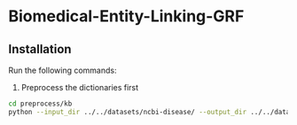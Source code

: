 # Biomedical-Entity-Linking-GRF

## Installation

Run the following commands:

1. Preprocess the dictionaries first

```bash
cd preprocess/kb
python --input_dir ../../datasets/ncbi-disease/ --output_dir ../../datasets/ncbi-disease 
